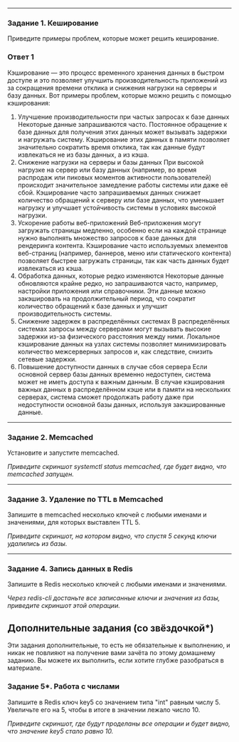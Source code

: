 
---

### Задание 1. Кеширование 

Приведите примеры проблем, которые может решить кеширование. 


### Ответ 1

Кэширование — это процесс временного хранения данных в быстром доступе и это позволяет улучшить производительность приложений из за сокращения времени отклика и снижения нагрузки на серверы и базу данных. Вот примеры проблем, которые можно решить с помощью кэширования:

1. Улучшение производительности при частых запросах к базе данных
Некоторые данные запрашиваются часто. Постоянное обращение к базе данных для получения этих данных может вызывать задержки и нагружать систему. Кэширование этих данных в памяти позволяет значительно сократить время отклика, так как данные будут извлекаться не из базы данных, а из кэша.
2. Снижение нагрузки на серверы и базы данных
При высокой нагрузке на сервер или базу данных (например, во время распродаж или пиковых моментов активности пользователей) происходит значительное замедление работы системы или даже её сбой. Кэширование часто запрашиваемых данных снижает количество обращений к серверу или базе данных, что уменьшает нагрузку и улучшает устойчивость системы в условиях высокой нагрузки.
3. Ускорение работы веб-приложений
Веб-приложения могут загружать страницы медленно, особенно если на каждой странице нужно выполнять множество запросов к базе данных для рендеринга контента. Кэширование часто используемых элементов веб-страниц (например, баннеров, меню или статического контента) позволяет быстрее загружать страницы, так как часть данных будет извлекаться из кэша.
4. Обработка данных, которые редко изменяются
Некоторые данные обновляются крайне редко, но запрашиваются часто, например, настройки приложения или справочники. Эти данные можно закэшировать на продолжительный период, что сократит количество обращений к базе данных и улучшит производительность системы.
5. Снижение задержек в распределённых системах
В распределённых системах запросы между серверами могут вызывать высокие задержки из-за физического расстояния между ними. Локальное кэширование данных на узлах системы позволяет минимизировать количество межсерверных запросов и, как следствие, снизить сетевые задержки.
6. Повышение доступности данных в случае сбоя сервера
Если основной сервер базы данных временно недоступен, система может не иметь доступа к важным данным. В случае кэширования важных данных в распределённом кэше или в памяти на нескольких серверах, система сможет продолжать работу даже при недоступности основной базы данных, используя закэшированные данные.

---

### Задание 2. Memcached

Установите и запустите memcached.

*Приведите скриншот systemctl status memcached, где будет видно, что memcached запущен.*

---

### Задание 3. Удаление по TTL в Memcached

Запишите в memcached несколько ключей с любыми именами и значениями, для которых выставлен TTL 5. 

*Приведите скриншот, на котором видно, что спустя 5 секунд ключи удалились из базы.*

---

### Задание 4. Запись данных в Redis

Запишите в Redis несколько ключей с любыми именами и значениями. 

*Через redis-cli достаньте все записанные ключи и значения из базы, приведите скриншот этой операции.*


## Дополнительные задания (со звёздочкой*)
Эти задания дополнительные, то есть не обязательные к выполнению, и никак не повлияют на получение вами зачёта по этому домашнему заданию. Вы можете их выполнить, если хотите глубже разобраться в материале.

### Задание 5*. Работа с числами 

Запишите в Redis ключ key5 со значением типа "int" равным числу 5. Увеличьте его на 5, чтобы в итоге в значении лежало число 10.  

*Приведите скриншот, где будут проделаны все операции и будет видно, что значение key5 стало равно 10.*
